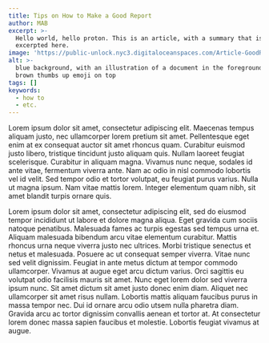 ```yaml
---
title: Tips on How to Make a Good Report
author: MAB
excerpt: >-
  Hello world, hello proton. This is an article, with a summary that is
  excerpted here.
image: 'https://public-unlock.nyc3.digitaloceanspaces.com/Article-GoodReport.png'
alt: >-
  blue background, with an illustration of a document in the foreground, and a
  brown thumbs up emoji on top
tags: []
keywords:
  - how to
  - etc.
---
```


Lorem ipsum dolor sit amet, consectetur adipiscing elit. Maecenas tempus aliquam justo, nec ullamcorper lorem pretium sit amet. Pellentesque eget enim at ex consequat auctor sit amet rhoncus quam. Curabitur euismod justo libero, tristique tincidunt justo aliquam quis. Nullam laoreet feugiat scelerisque. Curabitur in aliquam magna. Vivamus nunc neque, sodales id ante vitae, fermentum viverra ante. Nam ac odio in nisl commodo lobortis vel id velit. Sed tempor odio et tortor volutpat,
eu feugiat purus varius. Nulla ut magna ipsum. Nam vitae mattis lorem. Integer elementum quam nibh, sit amet blandit turpis ornare quis.

Lorem ipsum dolor sit amet, consectetur adipiscing elit, sed do eiusmod tempor incididunt ut labore et dolore magna aliqua. Eget gravida cum sociis natoque penatibus. Malesuada fames ac turpis egestas sed tempus urna et. Aliquam malesuada bibendum arcu vitae elementum curabitur. Mattis rhoncus urna neque viverra justo nec ultrices. Morbi tristique senectus et netus et malesuada. Posuere ac ut consequat semper viverra. Vitae nunc sed velit dignissim. Feugiat in ante metus dictum at tempor commodo ullamcorper. Vivamus at augue eget arcu dictum varius. Orci sagittis eu volutpat odio facilisis mauris sit amet. Nunc eget lorem dolor sed viverra ipsum nunc. Sit amet dictum sit amet justo donec enim diam. Aliquet nec ullamcorper sit amet risus nullam. Lobortis mattis aliquam faucibus purus in massa tempor nec. Dui id ornare arcu odio utsem nulla pharetra diam. Gravida arcu ac tortor dignissim convallis aenean et tortor at. At consectetur lorem donec massa sapien faucibus et molestie. Lobortis feugiat vivamus at augue.
